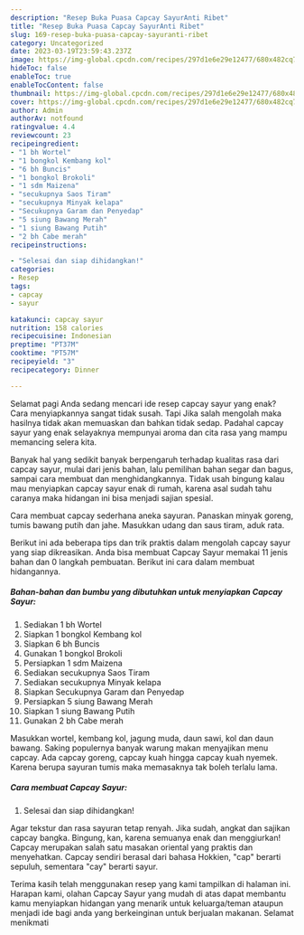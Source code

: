 ```yaml
---
description: "Resep Buka Puasa Capcay SayurAnti Ribet"
title: "Resep Buka Puasa Capcay SayurAnti Ribet"
slug: 169-resep-buka-puasa-capcay-sayuranti-ribet
category: Uncategorized
date: 2023-03-19T23:59:43.237Z
image: https://img-global.cpcdn.com/recipes/297d1e6e29e12477/680x482cq70/capcay-sayur-foto-resep-utama.jpg
hideToc: false
enableToc: true
enableTocContent: false
thumbnail: https://img-global.cpcdn.com/recipes/297d1e6e29e12477/680x482cq70/capcay-sayur-foto-resep-utama.jpg
cover: https://img-global.cpcdn.com/recipes/297d1e6e29e12477/680x482cq70/capcay-sayur-foto-resep-utama.jpg
author: Admin
authorAv: notfound
ratingvalue: 4.4
reviewcount: 23
recipeingredient:
- "1 bh Wortel"
- "1 bongkol Kembang kol"
- "6 bh Buncis"
- "1 bongkol Brokoli"
- "1 sdm Maizena"
- "secukupnya Saos Tiram"
- "secukupnya Minyak kelapa"
- "Secukupnya Garam dan Penyedap"
- "5 siung Bawang Merah"
- "1 siung Bawang Putih"
- "2 bh Cabe merah"
recipeinstructions:

- "Selesai dan siap dihidangkan!"
categories:
- Resep
tags:
- capcay
- sayur

katakunci: capcay sayur 
nutrition: 158 calories
recipecuisine: Indonesian
preptime: "PT37M"
cooktime: "PT57M"
recipeyield: "3"
recipecategory: Dinner

---
```



Selamat pagi Anda sedang mencari ide resep capcay sayur yang enak? Cara menyiapkannya sangat tidak susah. Tapi Jika salah mengolah maka hasilnya tidak akan memuaskan dan bahkan tidak sedap. Padahal capcay sayur yang enak selayaknya mempunyai aroma dan cita rasa yang mampu memancing selera kita.


Banyak hal yang sedikit banyak berpengaruh terhadap kualitas rasa dari capcay sayur, mulai dari jenis bahan, lalu pemilihan bahan segar dan bagus, sampai cara membuat dan menghidangkannya. Tidak usah bingung kalau mau menyiapkan capcay sayur enak di rumah, karena asal sudah tahu caranya maka hidangan ini bisa menjadi sajian spesial.

Cara membuat capcay sederhana aneka sayuran. Panaskan minyak goreng, tumis bawang putih dan jahe. Masukkan udang dan saus tiram, aduk rata.


Berikut ini ada beberapa tips dan trik praktis dalam mengolah capcay sayur yang siap dikreasikan. Anda bisa membuat Capcay Sayur memakai 11 jenis bahan dan 0 langkah pembuatan. Berikut ini cara dalam membuat hidangannya.

<!--inarticleads1-->

##### Bahan-bahan dan bumbu yang dibutuhkan untuk menyiapkan Capcay Sayur:

1. Sediakan 1 bh Wortel
1. Siapkan 1 bongkol Kembang kol
1. Siapkan 6 bh Buncis
1. Gunakan 1 bongkol Brokoli
1. Persiapkan 1 sdm Maizena
1. Sediakan secukupnya Saos Tiram
1. Sediakan secukupnya Minyak kelapa
1. Siapkan Secukupnya Garam dan Penyedap
1. Persiapkan 5 siung Bawang Merah
1. Siapkan 1 siung Bawang Putih
1. Gunakan 2 bh Cabe merah


Masukkan wortel, kembang kol, jagung muda, daun sawi, kol dan daun bawang. Saking populernya banyak warung makan menyajikan menu capcay. Ada capcay goreng, capcay kuah hingga capcay kuah nyemek. Karena berupa sayuran tumis maka memasaknya tak boleh terlalu lama. 

<!--inarticleads2-->

##### Cara membuat Capcay Sayur:


1. Selesai dan siap dihidangkan!

Agar tekstur dan rasa sayuran tetap renyah. Jika sudah, angkat dan sajikan capcay bangka. Bingung, kan, karena semuanya enak dan menggiurkan! Capcay merupakan salah satu masakan oriental yang praktis dan menyehatkan. Capcay sendiri berasal dari bahasa Hokkien, &#34;cap&#34; berarti sepuluh, sementara &#34;cay&#34; berarti sayur. 

Terima kasih telah menggunakan resep yang kami tampilkan di halaman ini. Harapan kami, olahan Capcay Sayur yang mudah di atas dapat membantu kamu menyiapkan hidangan yang menarik untuk keluarga/teman ataupun menjadi ide bagi anda yang berkeinginan untuk berjualan makanan. Selamat menikmati
